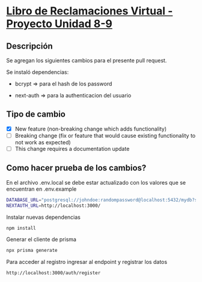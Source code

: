 # [Libro de Reclamaciones Virtual - Proyecto Unidad 8-9](https://github.com/Silabuz-Students/Libro-reclamaciones-Proyecto)
## Descripción
Se agregan los siguientes cambios para el presente pull request.

Se instaló dependencias:

- bcrypt                         => para el hash de los password

- next-auth                    => para la authenticacion del usuario

## Tipo de cambio
- [x] New feature (non-breaking change which adds functionality)
- [ ] Breaking change (fix or feature that would cause existing functionality to not work as expected)
- [ ] This change requires a documentation update

## Como hacer prueba de los cambios?
En el archivo .env.local se debe estar actualizado con los valores que se encuentran en .env.example
```bash
DATABASE_URL="postgresql://johndoe:randompassword@localhost:5432/mydb?schema=public"
NEXTAUTH_URL=http://localhost:3000/
```

Instalar nuevas dependencias
```bash
npm install
```

Generar el cliente de prisma
```bash
npx prisma generate 
```

Para acceder al registro ingresar al endpoint y registrar los datos
```bash
http://localhost:3000/auth/register
```